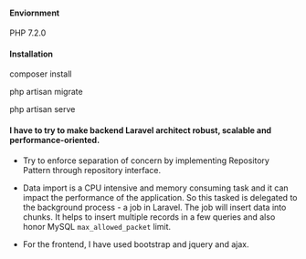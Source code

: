 #### Enviornment
PHP 7.2.0

#### Installation
composer install

php artisan migrate

php artisan serve

#### I have to try to make backend Laravel architect robust, scalable and performance-oriented.
- Try to enforce separation of concern by implementing Repository Pattern through repository interface. 
- Data import is a CPU intensive and memory consuming task and it can impact the performance of the application. So this tasked is delegated to the background process - a job in Laravel. The job will insert data into chunks. It helps to insert multiple records in a few queries and also honor MySQL `max_allowed_packet` limit.

- For the frontend, I have used bootstrap and jquery and ajax.
